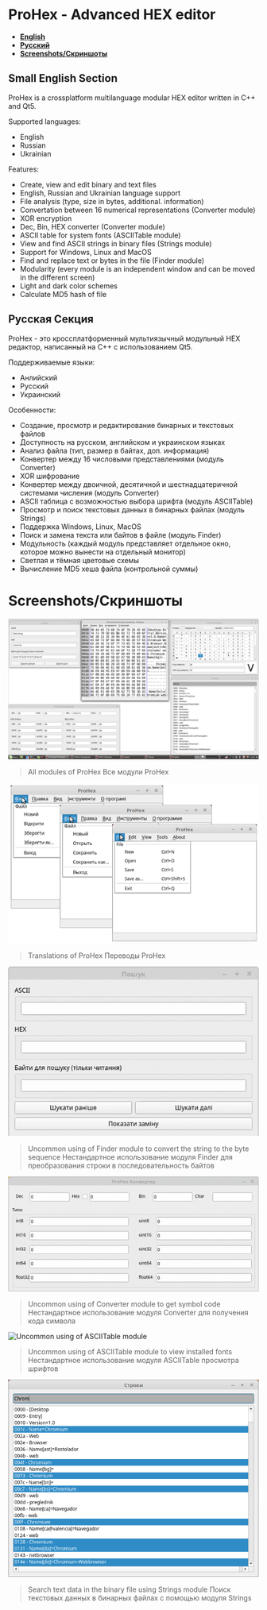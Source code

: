 # ProHex - Advanced HEX editor

- **[English](#english)**
- **[Русский](#russian)**
- **[Screenshots/Скриншоты](#screenshots)**

<a name="english"></a>

## Small English Section
ProHex is a crossplatform multilanguage modular HEX editor written in C++ and Qt5.

Supported languages:
- English
- Russian
- Ukrainian

Features:
- Create, view and edit binary and text files
- English, Russian and Ukrainian language support
- File analysis (type, size in bytes, additional. information)
- Convertation between 16 numerical representations (Converter module)
- XOR encryption
- Dec, Bin, HEX converter (Converter module)
- ASCII table for system fonts (ASCIITable module)
- View and find ASCII strings in binary files (Strings module)
- Support for Windows, Linux and MacOS
- Find and replace text or bytes in the file (Finder module)
- Modularity (every module is an independent window and can be moved in the different screen)
- Light and dark color schemes
- Calculate MD5 hash of file

<a name="russian"></a>

## Русская Секция
ProHex - это кроссплатформенный мультиязычный модульный HEX редактор, написанный на C++ с использованием Qt5.

Поддерживаемые языки:
- Анлийский
- Русский
- Украинский

Особенности:
- Создание, просмотр и редактирование бинарных и текстовых файлов
- Доступность на русском, английском и украинском языках
- Анализ файла (тип, размер в байтах, доп. информация)
- Конвертер между 16 числовыми представлениями (модуль Converter)
- XOR шифрование
- Конвертер между двоичной, десятичной и шестнадцатеричной системами числения (модуль Converter)
- ASCII таблица с возможностью выбора шрифта (модуль ASCIITable)
- Просмотр и поиск текстовых данных в бинарных файлах (модуль Strings)
- Поддержка Windows, Linux, MacOS
- Поиск и замена текста или байтов в файле (модуль Finder)
- Модульность (каждый модуль представляет отдельное окно, которое можно вынести на отдельный монитор)
- Светлая и тёмная цветовые схемы
- Вычисление MD5 хеша файла (контрольной суммы)

<a name="screenshots"></a>

# Screenshots/Скриншоты

![All modules of ProHex](README_MD/modules.png)
> All modules of ProHex
> Все модули ProHex

![Translations of ProHex](README_MD/translations.png)
> Translations of ProHex
> Переводы ProHex

![Uncommon using of Finder module](README_MD/uncommonsearch.gif)
> Uncommon using of Finder module to convert the string to the byte sequence
> Нестандартное использование модуля Finder для преобразования строки в последовательность байтов

![Uncommon using of Converter module](README_MD/uncommonconverter.gif)
> Uncommon using of Converter module to get symbol code
> Нестандартное использование модуля Converter для получения кода символа

![Uncommon using of ASCIITable module](README_MD/uncommonascii.gif)
> Uncommon using of ASCIITable module to view installed fonts
> Нестандартное использование модуля ASCIITable просмотра шрифтов

![Strings module](README_MD/strings.png)
> Search text data in the binary file using Strings module
> Поиск текстовых данных в бинарных файлах с помощью модуля Strings
